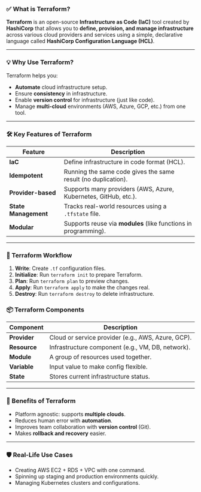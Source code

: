 ### ✅ What is Terraform?

**Terraform** is an open-source **Infrastructure as Code (IaC)** tool created by **HashiCorp** that allows you to **define, provision, and manage infrastructure** across various cloud providers and services using a simple, declarative language called **HashiCorp Configuration Language (HCL)**.

---

### 💡 Why Use Terraform?

Terraform helps you:

* **Automate** cloud infrastructure setup.
* Ensure **consistency** in infrastructure.
* Enable **version control** for infrastructure (just like code).
* Manage **multi-cloud** environments (AWS, Azure, GCP, etc.) from one tool.

---

### 🛠️ Key Features of Terraform

| Feature              | Description                                                     |
| -------------------- | --------------------------------------------------------------- |
| **IaC**              | Define infrastructure in code format (HCL).                     |
| **Idempotent**       | Running the same code gives the same result (no duplication).   |
| **Provider-based**   | Supports many providers (AWS, Azure, Kubernetes, GitHub, etc.). |
| **State Management** | Tracks real-world resources using a `.tfstate` file.            |
| **Modular**          | Supports reuse via **modules** (like functions in programming). |

---

### 🔄 Terraform Workflow

1. **Write**: Create `.tf` configuration files.
2. **Initialize**: Run `terraform init` to prepare Terraform.
3. **Plan**: Run `terraform plan` to preview changes.
4. **Apply**: Run `terraform apply` to make the changes real.
5. **Destroy**: Run `terraform destroy` to delete infrastructure.


### 📦 Terraform Components

| Component    | Description                                        |
| ------------ | -------------------------------------------------- |
| **Provider** | Cloud or service provider (e.g., AWS, Azure, GCP). |
| **Resource** | Infrastructure component (e.g., VM, DB, network).  |
| **Module**   | A group of resources used together.                |
| **Variable** | Input value to make config flexible.               |
| **State**    | Stores current infrastructure status.              |

---

### 🚀 Benefits of Terraform

* Platform agnostic: supports **multiple clouds**.
* Reduces human error with **automation**.
* Improves team collaboration with **version control** (Git).
* Makes **rollback and recovery** easier.

---

### 🛡️ Real-Life Use Cases

* Creating AWS EC2 + RDS + VPC with one command.
* Spinning up staging and production environments quickly.
* Managing Kubernetes clusters and configurations.


